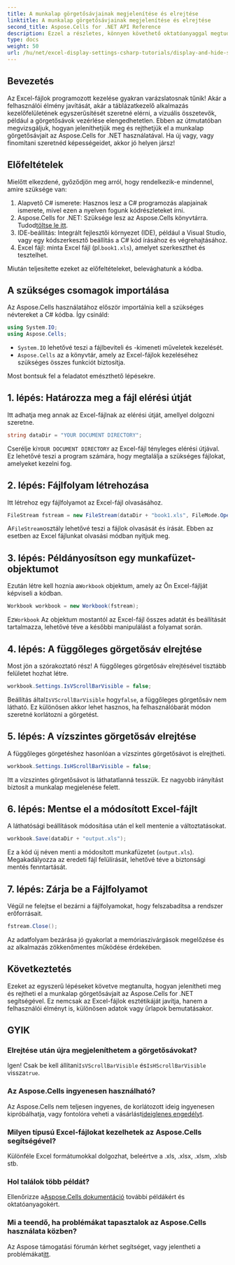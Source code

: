 ```yaml
---
title: A munkalap görgetősávjainak megjelenítése és elrejtése
linktitle: A munkalap görgetősávjainak megjelenítése és elrejtése
second_title: Aspose.Cells for .NET API Reference
description: Ezzel a részletes, könnyen követhető oktatóanyaggal megtudhatja, hogyan jeleníthet meg és rejthet el görgetősávokat Excel-munkalapokon az Aspose.Cells for .NET használatával.
type: docs
weight: 50
url: /hu/net/excel-display-settings-csharp-tutorials/display-and-hide-scroll-bars-of-worksheet/
---
```

## Bevezetés

Az Excel-fájlok programozott kezelése gyakran varázslatosnak tűnik! Akár a felhasználói élmény javítását, akár a táblázatkezelő alkalmazás kezelőfelületének egyszerűsítését szeretné elérni, a vizuális összetevők, például a görgetősávok vezérlése elengedhetetlen. Ebben az útmutatóban megvizsgáljuk, hogyan jeleníthetjük meg és rejthetjük el a munkalap görgetősávjait az Aspose.Cells for .NET használatával. Ha új vagy, vagy finomítani szeretnéd képességeidet, akkor jó helyen jársz!

## Előfeltételek

Mielőtt elkezdené, győződjön meg arról, hogy rendelkezik-e mindennel, amire szüksége van:

1. Alapvető C# ismerete: Hasznos lesz a C# programozás alapjainak ismerete, mivel ezen a nyelven fogunk kódrészleteket írni.
2.  Aspose.Cells for .NET: Szüksége lesz az Aspose.Cells könyvtárra. Tudod[töltse le itt](https://releases.aspose.com/cells/net/).
3. IDE-beállítás: Integrált fejlesztői környezet (IDE), például a Visual Studio, vagy egy kódszerkesztő beállítás a C# kód írásához és végrehajtásához.
4.  Excel fájl: minta Excel fájl (pl.`book1.xls`), amelyet szerkeszthet és tesztelhet.

Miután teljesítette ezeket az előfeltételeket, belevághatunk a kódba.

## A szükséges csomagok importálása

Az Aspose.Cells használatához először importálnia kell a szükséges névtereket a C# kódba. Így csináld:

```csharp
using System.IO;
using Aspose.Cells;
```

- `System.IO` lehetővé teszi a fájlbeviteli és -kimeneti műveletek kezelését.
- `Aspose.Cells` az a könyvtár, amely az Excel-fájlok kezeléséhez szükséges összes funkciót biztosítja.

Most bontsuk fel a feladatot emészthető lépésekre.

## 1. lépés: Határozza meg a fájl elérési útját

Itt adhatja meg annak az Excel-fájlnak az elérési útját, amellyel dolgozni szeretne.


```csharp
string dataDir = "YOUR DOCUMENT DIRECTORY";
```
  
 Cserélje ki`YOUR DOCUMENT DIRECTORY` az Excel-fájl tényleges elérési útjával. Ez lehetővé teszi a program számára, hogy megtalálja a szükséges fájlokat, amelyeket kezelni fog.

## 2. lépés: Fájlfolyam létrehozása

Itt létrehoz egy fájlfolyamot az Excel-fájl olvasásához.


```csharp
FileStream fstream = new FileStream(dataDir + "book1.xls", FileMode.Open);
```
  
 A`FileStream`osztály lehetővé teszi a fájlok olvasását és írását. Ebben az esetben az Excel fájlunkat olvasási módban nyitjuk meg.

## 3. lépés: Példányosítson egy munkafüzet-objektumot

 Ezután létre kell hoznia a`Workbook` objektum, amely az Ön Excel-fájlját képviseli a kódban.


```csharp
Workbook workbook = new Workbook(fstream);
```
  
 Ez`Workbook` Az objektum mostantól az Excel-fájl összes adatát és beállítását tartalmazza, lehetővé téve a későbbi manipulálást a folyamat során.

## 4. lépés: A függőleges görgetősáv elrejtése

Most jön a szórakoztató rész! A függőleges görgetősáv elrejtésével tisztább felületet hozhat létre.


```csharp
workbook.Settings.IsVScrollBarVisible = false;
```
  
 Beállítás által`IsVScrollBarVisible` hogy`false`, a függőleges görgetősáv nem látható. Ez különösen akkor lehet hasznos, ha felhasználóbarát módon szeretné korlátozni a görgetést.

## 5. lépés: A vízszintes görgetősáv elrejtése

A függőleges görgetéshez hasonlóan a vízszintes görgetősávot is elrejtheti.


```csharp
workbook.Settings.IsHScrollBarVisible = false;
```
  
Itt a vízszintes görgetősávot is láthatatlanná tesszük. Ez nagyobb irányítást biztosít a munkalap megjelenése felett.

## 6. lépés: Mentse el a módosított Excel-fájlt

A láthatósági beállítások módosítása után el kell mentenie a változtatásokat. 


```csharp
workbook.Save(dataDir + "output.xls");
```
  
Ez a kód új néven menti a módosított munkafüzetet (`output.xls`). Megakadályozza az eredeti fájl felülírását, lehetővé téve a biztonsági mentés fenntartását.

## 7. lépés: Zárja be a Fájlfolyamot

Végül ne felejtse el bezárni a fájlfolyamokat, hogy felszabadítsa a rendszer erőforrásait.


```csharp
fstream.Close();
```
  
Az adatfolyam bezárása jó gyakorlat a memóriaszivárgások megelőzése és az alkalmazás zökkenőmentes működése érdekében.

## Következtetés

Ezeket az egyszerű lépéseket követve megtanulta, hogyan jelenítheti meg és rejtheti el a munkalap görgetősávjait az Aspose.Cells for .NET segítségével. Ez nemcsak az Excel-fájlok esztétikáját javítja, hanem a felhasználói élményt is, különösen adatok vagy űrlapok bemutatásakor. 

## GYIK

### Elrejtése után újra megjeleníthetem a görgetősávokat?  
 Igen! Csak be kell állítani`IsVScrollBarVisible` és`IsHScrollBarVisible` vissza`true`.

### Az Aspose.Cells ingyenesen használható?  
 Az Aspose.Cells nem teljesen ingyenes, de korlátozott ideig ingyenesen kipróbálhatja, vagy fontolóra veheti a vásárlást[ideiglenes engedélyt](https://purchase.aspose.com/temporary-license/).

### Milyen típusú Excel-fájlokat kezelhetek az Aspose.Cells segítségével?  
Különféle Excel formátumokkal dolgozhat, beleértve a .xls, .xlsx, .xlsm, .xlsb stb.

### Hol találok több példát?  
 Ellenőrizze a[Aspose.Cells dokumentáció](https://reference.aspose.com/cells/net/) további példákért és oktatóanyagokért.

### Mi a teendő, ha problémákat tapasztalok az Aspose.Cells használata közben?  
Az Aspose támogatási fórumán kérhet segítséget, vagy jelentheti a problémákat[itt](https://forum.aspose.com/c/cells/9).
